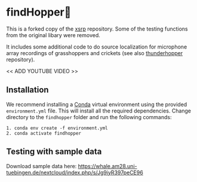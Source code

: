# findHopper🦗 

This is a forked copy of the [xsrp](https://github.com/egrinstein/xsrp) repository. Some of the testing functions from the original libary were removed.

It includes some additional code to do source localization for microphone array recordings of grasshoppers and crickets (see also [thunderhopper](https://github.com/bendalab/thunderhopper) repository). 

<< ADD YOUTUBE VIDEO >>

## Installation

We recommend installing a [Conda](https://conda.io/projects/conda/en/latest/user-guide/install/index.html) virtual environment using the provided `environment.yml` file. This will install all the required dependencies. Change directory to the ```findhopper``` folder and run the following commands:

```
1. conda env create -f environment.yml
2. conda activate findhopper
```


## Testing with sample data

Download sample data here: https://whale.am28.uni-tuebingen.de/nextcloud/index.php/s/Jg9iyR397peCE96



